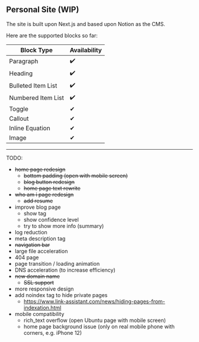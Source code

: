 ## Personal Site (WIP)

The site is built upon Next.js and based upon Notion as the CMS.

Here are the supported blocks so far:

| Block Type         | Availability |
|--------------------|--------------|
| Paragraph          | ✔️           |
| Heading            | ✔️           |
| Bulleted Item List | ✔️           |
| Numbered Item List | ✔️           |
| Toggle             | ✔            |
| Callout            | ✔            |
| Inline Equation    | ✔            |
| Image              | ✔            |

---
TODO:

* ~~home page redesign~~
  * ~~bottom padding (open with mobile screen)~~
  * ~~blog button redesign~~
  * ~~home page text rewrite~~
* ~~who am i page redesign~~
  * ~~add resume~~
* improve blog page
  * show tag
  * show confidence level
  * try to show more info (summary)
* log reduction
* meta description tag
* ~~navigation bar~~
* large file acceleration
* 404 page
* page transition / loading animation
* DNS acceleration (to increase efficiency)
* ~~new domain name~~
  * ~~SSL support~~
* more responsive design
* add noindex tag to hide private pages
  * https://www.link-assistant.com/news/hiding-pages-from-indexation.html
* mobile compatibility
  * rich_text overflow (open Ubuntu page with mobile screen)
  * home page background issue (only on real mobile phone with corners, e.g. iPhone 12)
